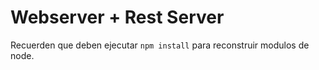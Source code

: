 # Webserver + Rest Server

Recuerden que deben ejecutar ```npm install``` para reconstruir modulos de node.
